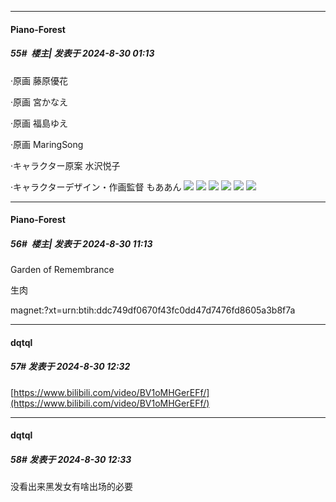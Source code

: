 ﻿
*****

####  Piano-Forest  
##### 55#         楼主| 发表于 2024-8-30 01:13

·原画 藤原優花

·原画 宮かなえ

·原画 福島ゆえ

·原画 MaringSong

·キャラクター原案 水沢悦子

·キャラクターデザイン・作画監督 もああん
<img src="https://p.sda1.dev/19/9799cc875c9f61f34b273bbc79ab3b4d/SaveTwitter.Net_GVfoM_bacAANfsx__gif_.gif" referrerpolicy="no-referrer">
<img src="https://p.sda1.dev/19/88d467eb8ad974772faf66b305883e76/20240830_011042.jpg" referrerpolicy="no-referrer">
<img src="https://p.sda1.dev/19/2e0300c28ab917f4ea3b4c3fa0da86bc/20240830_011046.jpg" referrerpolicy="no-referrer">
<img src="https://p.sda1.dev/19/d076272950e35fc7f509152529865031/20240830_011050.jpg" referrerpolicy="no-referrer">
<img src="https://p.sda1.dev/19/f8c2d2f97573614937b3863f53b6b713/20240830_011054.jpg" referrerpolicy="no-referrer">
<img src="https://p.sda1.dev/19/ab25b95a073ea5667e1fb224faac0b25/20240830_011059.jpg" referrerpolicy="no-referrer">


*****

####  Piano-Forest  
##### 56#         楼主| 发表于 2024-8-30 11:13

Garden of Remembrance 

生肉

magnet:?xt=urn:btih:ddc749df0670f43fc0dd47d7476fd8605a3b8f7a


*****

####  dqtql  
##### 57#       发表于 2024-8-30 12:32

[https://www.bilibili.com/video/BV1oMHGerEFf/](https://www.bilibili.com/video/BV1oMHGerEFf/)

*****

####  dqtql  
##### 58#       发表于 2024-8-30 12:33

没看出来黑发女有啥出场的必要

